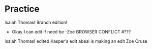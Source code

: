# Practice


Isaiah Thomas! Branch edition!
- Okay I can edit if need be -Zoe
BROWSER CONFLICT #???

Isaiah Thomas!
edited
Kasper's edit
abeal is making an edit
Zoe Cruse 

